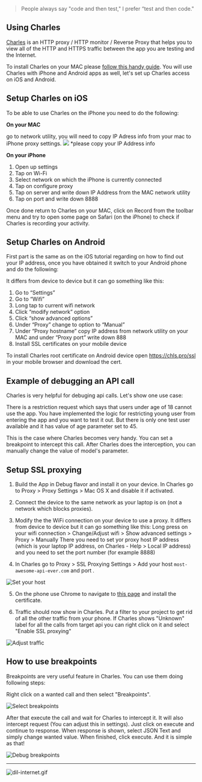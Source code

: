 > People always say "code and then test," I prefer “test and then code."

## Using Charles

[Charles](https://www.charlesproxy.com/) is an HTTP proxy / HTTP monitor / Reverse Proxy that helps you to view all of the HTTP and HTTPS traffic between the app you are testing and the Internet. 

To install Charles on your MAC please [follow this handy guide](https://www.charlesproxy.com/documentation/installation/). You will use Charles with iPhone and Android apps as well, let's set up Charles access on iOS and Android.

## Setup Charles on iOS

To be able to use Charles on the iPhone you need to do the following: 

**On your MAC** 

go to network utility, you will need to copy IP Adress info from your mac to iPhone proxy settings. 
![](/qa-handbook-private/img/Charles_network_utility_IP.png)
*please copy your IP Address info 

**On your iPhone** 

1. Open up settings
1. Tap on Wi-Fi
1. Select network on which the iPhone is currently connected 
1. Tap on configure proxy 
1. Tap on server and write down IP Address from the MAC network utility
2. Tap on port and write down 8888

Once done return to Charles on your MAC, click on Record from the toolbar menu and try to open some page on Safari (on the iPhone) to check if Charles is recording your activity. 

## Setup Charles on Android

First part is the same as on the iOS tutorial regarding on how to find out your IP address, once you have obtained it switch to your Android phone and do the following: 

It differs from device to device but it can go something like this: 

1. Go to “Settings”
1. Go to “Wifi”
1. Long tap to current wifi network
1. Click “modify network” option
1. Click “show advanced options”
1. Under “Proxy” change to option to “Manual”
1. Under “Proxy hostname” copy IP address from network utility on your MAC  and under “Proxy port” write down 888
2. Install SSL certificates on your mobile device

To install Charles root certificate on Android device open https://chls.pro/ssl in your mobile browser and download the cert.

## Example of debugging an API call 

Charles is very helpful for debuging api calls. Let's show one use case: 

There is a restriction request which says that users under age of 18 cannot use the app. You have implemented the logic for restricting young user from entering the app and you want to test it out. But there is only one test user available and it has value of age parameter set to 45. 

This is the case where Charles becomes very handy. You can set a breakpoint to intercept this call. After Charles does the interception, you can manually change the value of model's parameter.

## Setup SSL proxying

1. Build the App in Debug flavor and install it on your device. In Charles go to Proxy > Proxy Settings > Mac OS X and disable it if activated.

2. Connect the device to the same network as your laptop is on (not a network which blocks proxies).

3. Modify the the WiFi connection on your device to use a proxy. It differs from device to device but it can go something like this: Long press on your wifi connection > Change/Adjust wifi > Show advanced settings > Proxy > Manually
There you need to set yor proxy host IP address (which is your laptop IP address, on Charles - Help > Local IP address) and you need to set the port number (for example 8888)

4. In Charles go to Proxy > SSL Proxying Settings > Add your host `most-awesome-api-ever.com` and port *.*

![Set your host](/img/charles-set-up-host.png)

5. On the phone use Chrome to navigate to [this page](https://chls.pro/ssl) and install the certificate.

6. Traffic should now show in Charles. Put a filter to your project to get rid of all the other traffic from your phone. If Charles shows "Unknown" label for all the calls from target api you can right click on it and select "Enable SSL proxying"

![Adjust traffic](/img/charles-focus-and-enable-ssl.png)

## How to use breakpoints

Breakpoints are very useful feature in Charles. You can use them doing following steps:

Right click on a wanted call and then select "Breakpoints".

![Select breakpoints](/img/charles-breakpoints-select.png)

After that execute the call and wait for Charles to intercept it. It will also intercept request (You can adjust this in settings). Just click on execute and continue to response. When response is shown, select JSON Text and simply change wanted value. When finished, click execute. And it is simple as that!

![Debug breakpoints](/img/charles-breakpoints-debug.png)

---

![dil-internet.gif](/img/dil-internet.gif)
